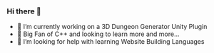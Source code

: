 ### Hi there 👋
- 🔭 I’m currently working on a 3D Dungeon Generator Unity Plugin
- 🌱 Big Fan of C++ and looking to learn more and more... 
- 🤔 I’m looking for help with learning Website Building Languages

<!--
**StudentAidyn/StudentAidyn** is a ✨ _special_ ✨ repository because its `README.md` (this file) appears on your GitHub profile.

Here are some ideas to get you started:


- 👯 I’m looking to collaborate on ...
- 💬 Ask me about ...
- 📫 How to reach me: ...
- 😄 Pronouns: ...
- ⚡ Fun fact: ...
-->
